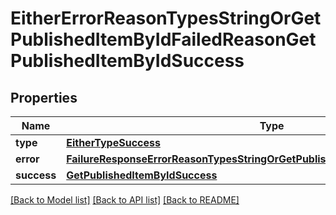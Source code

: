 # EitherErrorReasonTypesStringOrGetPublishedItemByIdFailedReasonGetPublishedItemByIdSuccess

## Properties
Name | Type | Description | Notes
------------ | ------------- | ------------- | -------------
**type** | [**EitherTypeSuccess**](EitherTypeSuccess.md) |  | 
**error** | [**FailureResponseErrorReasonTypesStringOrGetPublishedItemByIdFailedReasonError**](FailureResponseErrorReasonTypesStringOrGetPublishedItemByIdFailedReasonError.md) |  | 
**success** | [**GetPublishedItemByIdSuccess**](GetPublishedItemByIdSuccess.md) |  | 

[[Back to Model list]](../README.md#documentation-for-models) [[Back to API list]](../README.md#documentation-for-api-endpoints) [[Back to README]](../README.md)


